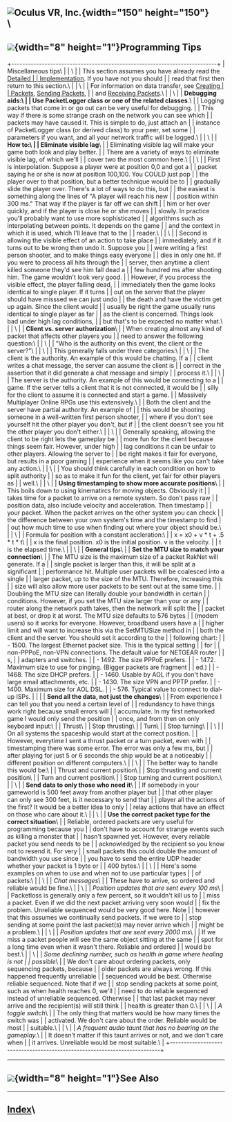 <span style="background-color: rgb(255, 255, 255);">![Oculus VR,
Inc.](RakNet_Icon_Final-copy.jpg){width="150" height="150"}</span>\
\
  -------------------------------------------------------
  ![](spacer.gif){width="8" height="1"}Programming Tips
  -------------------------------------------------------

+--------------------------------------------------------------------------+
| Miscellaneous tips\                                                      |
| \                                                                        |
| This section assumes you have already read the [Detailed                 |
| Implementation](detailedimplementation.html). If you have not you should |
| read that first then return to this section.\                            |
| \                                                                        |
| For information on data transfer, see [Creating                          |
| Packets](creatingpackets.html), [Sending Packets](sendingpackets.html),  |
| and [Receiving Packets](receivingpackets.html).\                         |
| \                                                                        |
| **Debugging aids:\                                                       |
| Use PacketLogger class or one of the related classes**.\                 |
| Logging packets that come in or go out can be very useful for debugging. |
| This way if there is some strange crash on the network you can see which |
| packets may have caused it. This is simple to do, just attach an         |
| instance of PacketLogger class (or derived class) to your peer, set some |
| parameters if you want, and all your network traffic will be logged.\    |
| \                                                                        |
| **How to:\                                                               |
| Eliminate visible lag**\                                                 |
| Eliminating visible lag will make your game both look and play better.   |
| There are a variety of ways to eliminate visible lag, of which we'll     |
| cover two the most common here.\                                         |
| \                                                                        |
| First is interpolation. Suppose a player were at position 0,0 and got a  |
| packet saying he or she is now at position 100,100. You COULD just pop   |
| the player over to that position, but a better technique would be to     |
| gradually slide the player over. There's a lot of ways to do this, but   |
| the easiest is something along the lines of "A player will reach his new |
| position within 300 ms." That way if the player is far off we can shift  |
| him or her over quickly, and if the player is close he or she moves      |
| slowly. In practice you'll probably want to use more sophisticated       |
| algorithms such as interpolating between points. It depends on the game  |
| and the context in which it is used, which I'll leave that to the        |
| reader.\                                                                 |
| \                                                                        |
| Second is allowing the visible effect of an action to take place         |
| immediately, and if it turns out to be wrong then undo it. Suppose you   |
| were writing a first person shooter, and to make things easy everyone    |
| dies in only one hit. If you were to process all hits through the        |
| server, then anytime a client killed someone they'd see him fall dead a  |
| few hundred ms after shooting him. The game wouldn't look very good.     |
| However, if you process the visible effect, the player falling dead,     |
| immediately then the game looks identical to single player. If it turns  |
| out on the server that the player should have misssed we can just undo   |
| the death and have the victim get up again. Since the client would       |
| usually be right the game usually runs identical to single player as far |
| as the client is concerned. Things look bad under high lag conditions,   |
| but that's to be expected no matter what.\                               |
| \                                                                        |
| **Client vs. server authorization**\                                     |
| When creating almost any kind of packet that affects other players you   |
| need to answer the following question:\                                  |
| \                                                                        |
| "Who is the authority on this event, the client or the server?"\         |
| \                                                                        |
| This generally falls under three categories:\                            |
| \                                                                        |
| The client is the authority. An example of this would be chatting. If a  |
| client writes a chat message, the server can assume the client is        |
| correct in the assertion that it did generate a chat message and simply  |
| process it.\                                                             |
| \                                                                        |
| The server is the authority. An example of this would be connecting to a |
| game. If the server tells a client that it is not connected, it would be |
| silly for the client to assume it is connected and start a game.         |
| Massively Multiplayer Online RPGs use this extensively.\                 |
| Both the client and the server have partial authority. An example of     |
| this would be shooting someone in a well-written first person shooter,   |
| where if you don't see yourself hit the other player you don't, but if   |
| the client doesn't see you hit the other player you don't either.\       |
| \                                                                        |
| Generally speaking, allowing the client to be right lets the gameplay be |
| more fun for the client because things seem fair. However, under high    |
| lag conditions it can be unfair to other players. Allowing the server to |
| be right makes it fair for everyone, but results in a poor gaming        |
| experience when it seems like you can't take any action.\                |
| \                                                                        |
| You should think carefully in each condition on how to split authority   |
| so as to make it fun for the client, yet fair for other players as       |
| well.\                                                                   |
| \                                                                        |
| **Using timestamping to show more accurate positions**\                  |
| This boils down to using kinematircs for moving objects. Obviously it    |
| takes time for a packet to arrive on a remote system. So don't pass raw  |
| position data, also include velocity and acceleration. Then timestamp    |
| your packet. When the packet arrives on the other system you can check   |
| the difference between your own system's time and the timestamp to find  |
| out how much time to use when finding out where your object should be.\  |
| \                                                                        |
| Formula for position with a constant accleration:\                       |
| x = x0 + v \* t + .5 \* t \* t\                                          |
| x is the final position. x0 is the initial position. v is the velocity.  |
| t is the elapsed time.\                                                  |
| \                                                                        |
| **General tips**\                                                        |
| **Set the MTU size to match your connection**\                           |
| The MTU size is the maximum size of a packet RakNet will generate. If a  |
| single packet is larger than this, it will be split at a significant     |
| performance hit. Multiple user packets will be coalesced into a single   |
| larger packet, up to the size of the MTU. Therefore, increasing this     |
| size will also allow more user packets to be sent out at the same time.  |
| Doubling the MTU size can literally double your bandwidth in certain     |
| conditions. However, if you set the MTU size larger than your or any     |
| router along the network path takes, then the network will split the     |
| packet at best, or drop it at worst. The MTU size defaults to 576 bytes  |
| (modem users) so it works for everyone. However, broadband users have a  |
| higher limit and will want to increase this via the SetMTUSize method in |
| both the client and the server. You should set it according to the       |
| following chart:                                                         |
| -   1500\. The largest Ethernet packet size. This is the typical setting |
|  for                                                                     |
|     non-PPPoE, non-VPN connections. The default value for NETGEAR router |
| s,                                                                       |
|     adapters and switches.                                               |
| -   1492\. The size PPPoE prefers.                                       |
| -   1472\. Maximum size to use for pinging. (Bigger packets are fragment |
| ed.)                                                                     |
| -   1468\. The size DHCP prefers.                                        |
| -   1460\. Usable by AOL if you don't have large email attachments, etc. |
| -   1430\. The size VPN and PPTP prefer.                                 |
| -   1400\. Maximum size for AOL DSL.                                     |
| -   576\. Typical value to connect to dial-up ISPs.                      |
|                                                                          |
| **Send all the data, not just the changes**\                             |
| From experience I can tell you that you need a certain level of          |
| redundancy to have things work right because small errors will           |
| accumulate. In my first networked game I would only send the position    |
| once, and from then on only keyboard input:\                             |
| Thrust\                                                                  |
| Stop thrusting\                                                          |
| Turn\                                                                    |
| Stop turning\                                                            |
| \                                                                        |
| On all systems the spaceship would start at the correct position.        |
| However, everytime I sent a thrust packet or a turn packet, even with    |
| timestamping there was some error. The error was only a few ms, but      |
| after playing for just 5 or 6 seconds the ship would be at a noticeably  |
| different position on different computers.\                              |
| \                                                                        |
| The better way to handle this would be:\                                 |
| Thrust and current position\                                             |
| Stop thrusting and current position\                                     |
| Turn and current position\                                               |
| Stop turning and current position.\                                      |
| \                                                                        |
| **Send data to only those who need it**\                                 |
| If somebody in your gameworld is 500 feet away from another player but   |
| that other player can only see 300 feet, is it necessary to send that    |
| player all the actions of the first? It would be a better idea to only   |
| relay actions that have an effect on those who care about it.\           |
| \                                                                        |
| **Use the correct packet type for the correct situation**\               |
| Reliable, ordered packets are very useful for programming because you    |
| don't have to account for strange events such as killing a monster that  |
| hasn't spawned yet. However, every reliable packet you send needs to be  |
| acknowledged by the recipient so you know not to resend it. For very     |
| small packets this could double the amount of bandwidth you use since    |
| you have to send the entire UDP header whether your packet is 1 byte or  |
| 400 bytes.\                                                              |
| \                                                                        |
| Here's some examples on when to use and when not to use particular types |
| of packets:\                                                             |
| \                                                                        |
| *Chat messages*\                                                         |
| These have to arrive, so ordered and reliable would be fine.\            |
| \                                                                        |
| *Position updates that are sent every 100 ms*\                           |
| Packetloss is generally only a few percent, so it wouldn't kill us to    |
| miss a packet. Even if we did the next packet arriving very soon would   |
| fix the problem. Unreliable sequenced would be very good here. Note      |
| however that this assumes we continually send packets. If we were to     |
| stop sending at some point the last packet(s) may never arrive which     |
| might be a problem.\                                                     |
| \                                                                        |
| *Position updates that are sent every 2000 ms*\                          |
| If we miss a packet people will see the same object sitting at the same  |
| spot for a long time even when it wasn't there. Reliable and ordered     |
| would be best.\                                                          |
| \                                                                        |
| *Some declining number, such as health in game where healing is not      |
| possible*\                                                               |
| We don't care about ordering packets, only sequencing packets, because   |
| older packets are always wrong. If this happened frequently unreliable   |
| sequenced would be best. Otherwise reliable sequenced. Note that if we   |
| stop sending packets at some point, such as when health reaches 0, we'll |
| need to do reliable sequenced instead of unreliable sequenced. Otherwise |
| that last packet may never arrive and the recipient(s) will still think  |
| health is greater than 0.\                                               |
| \                                                                        |
| *A toggle switch*\                                                       |
| The only thing that matters would be how many times the switch was       |
| activated. We don't care about the order. Reliable would be most         |
| suitable.\                                                               |
| \                                                                        |
| *A frequent audio taunt that has no bearing on the gameplay.*\           |
| It doesn't matter if this taunt arrives or not, and we don't care when   |
| it arrives. Unreliable would be most suitable.\                          |
+--------------------------------------------------------------------------+

  -----------------------------------------------
  ![](spacer.gif){width="8" height="1"}See Also
  -----------------------------------------------

  ----------------------
  [Index](index.html)\
  ----------------------


